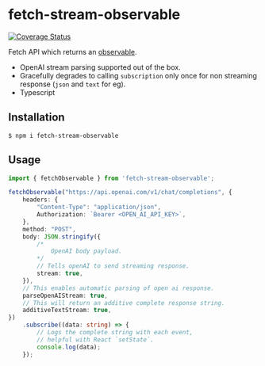 # fetch-stream-observable
[![Coverage Status](https://coveralls.io/repos/github/idiomicdev/fetch-stream-observable/badge.svg?branch=main)](https://coveralls.io/github/idiomicdev/fetch-stream-observable?branch=main)

Fetch API which returns an [observable](https://www.npmjs.com/package/zen-observable). 

- OpenAI stream parsing supported out of the box.
- Gracefully degrades to calling `subscription` only once for non streaming response (`json` and `text` for eg).
- Typescript

## Installation
```
$ npm i fetch-stream-observable
```

## Usage

```typescript
import { fetchObservable } from 'fetch-stream-observable';

fetchObservable("https://api.openai.com/v1/chat/completions", {
    headers: {
        "Content-Type": "application/json",
        Authorization: `Bearer <OPEN_AI_API_KEY>`,
    },
    method: "POST",
    body: JSON.stringify({
        /*
            OpenAI body payload.
        */
        // Tells openAI to send streaming response.
        stream: true, 
    }),
    // This enables automatic parsing of open ai response.
    parseOpenAIStream: true, 
    // This will return an additive complete response string.
    additiveTextStream: true, 
})
    .subscribe((data: string) => {
        // Logs the complete string with each event, 
        // helpful with React `setState`.
        console.log(data); 
    });
```